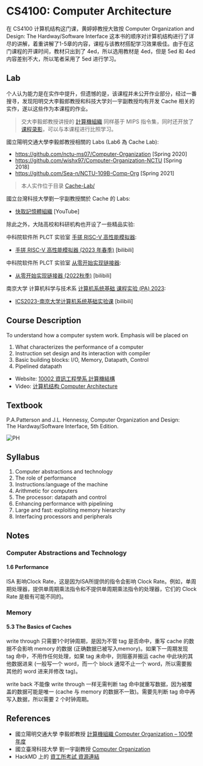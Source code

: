 # CS4100: Computer Architecture

在 CS4100 计算机结构这门课，黄婷婷教授大致按 Computer Organization and Design: The Hardway/Software Interface 这本书的顺序对计算机结构进行了详尽的讲解，着重讲解了1-5章的内容，课程与该教材搭配学习效果极佳。由于在这门课程的开课时间，教材只出到了 4ed，所以选用教材是 4ed，但是 5ed 和 4ed 内容差别不大，所以笔者采用了 5ed 进行学习。

## Lab

个人认为能力是在实作中提升，但遗憾的是，该课程并未公开作业部分，经过一番搜寻，发现阳明交大李毅郎教授和科技大学刘一宇副教授均有开发 Cache 相关的实作，遂以这些作为本课程的作业。

> 交大李毅郎教授讲授的 [計算機組織][nycu-co] 同样基于 MIPS 指令集，同时还开放了[课程录影](https://www.youtube.com/playlist?list=PLj6E8qlqmkFvSHyGAFqY4sX0Ee7eLqmq2)，可以与本课程进行比照学习。

國立陽明交通大學李毅郎教授相關的 Labs (Lab6 為 Cache Lab):

- https://github.com/nctu-ms07/Computer-Organization [Spring 2020]
- https://github.com/wishx97/Computer-Organization-NCTU [Spring 2018]
- https://github.com/Sea-n/NCTU-109B-Comp-Org [Spring 2021]

> 本人实作位于目录 [Cache-Lab/](./Cache-Lab/)

國立台灣科技大學劉一宇副教授關於 Cache 的 Labs:

- [快取記憶體組織](https://www.youtube.com/playlist?list=PLu7X08EhejdqIV5-9bqZ6u9uZOg1sBdwO) [YouTube]

除此之外，大陆高校和科研机构也开设了一些精品实验:

中科院软件所 PLCT 实验室 [手搓 RISC-V 高性能模拟器](https://ksco.cc/rvemu/):

- [手搓 RISC-V 高性能模拟器 (2023 年春季)](https://space.bilibili.com/296494084/channel/collectiondetail?sid=1245472) [bilibili]

中科院软件所 PLCT 实验室 [从零开始实现链接器](https://ksco.cc/rvld/):

- [从零开始实现链接器 (2022秋季)](https://space.bilibili.com/296494084/channel/collectiondetail?sid=857032) [bilibili]

南京大学 计算机科学与技术系 [计算机系统基础 课程实验 (PA) 2023](https://nju-projectn.github.io/ics-pa-gitbook/ics2023/):

- [ICS2023-南京大学计算机系统基础实验课](https://space.bilibili.com/49964811/channel/collectiondetail?sid=2085680) [bilibili]

## Course Description

To understand how a computer system work. Emphasis will be placed on 
1. What characterizes the performance of a computer 
2. Instruction set design and its interaction with compiler 
3. Basic building blocks: I/O, Memory, Datapath, Control 
4. Pipelined datapath

- Website: [10002 資訊工程學系 計算機結構][cs4100]
- Video: [计算机结构 Computer Architecture][video]

## Textbook

P.A.Patterson and J.L. Hennessy, Computer Organization and Design:      
The Hardway/Software Interface, 5th Edition.

![PH](https://images-cn.ssl-images-amazon.cn/images/I/51c-Cwiob8L._SX421_BO1,204,203,200_.jpg)


## Syllabus

1. Computer abstractions and technology 
2. The role of performance
3. Instructions:language of the machine
4. Arithmetic for computers
5. The processor: datapath and control
6. Enhancing performance with pipelining
7. Large and fast: exploiting memory hierarchy
8. Interfacing processors and peripherals

## Notes

### Computer Abstractions and Technology

#### 1.6 Performance 

ISA 影响Clock Rate，这是因为ISA所提供的指令会影响 Clock Rate。例如，单周期处理器，提供单周期乘法指令和不提供单周期乘法指令的处理器，它们的 Clock Rate 是极有可能不同的。

### Memory

#### 5.3 The Basics of Caches

write through 只需要1个时钟周期，是因为不管 tag 是否命中，重写 cache 的数据不会影响 memory 的数据 (正确数据已被写入memory)。如果下一周期发现 tag 命中，不用作任何处理，如果 tag 未命中，则阻塞并搬运 cache 中此块的其他数据进来 (一般写一个 word，而一个 block 通常不止一个 word，所以需要搬其他的 word 进来并修改 tag)。

write back 不能像 write through 一样无需判断 tag 命中就重写数据，因为被覆盖的数据可能是唯一 (cache 与 memory 的数据不一致)。需要先判断 tag 命中再写入数据，所以需要 2 个时钟周期。

## References

- 國立陽明交通大學 李毅郎教授   [計算機組織 Computer Organization – 100學年度][nycu-co]
- 國立臺灣科技大學 劉一宇副教授 [Computer Organization](https://www.youtube.com/playlist?list=PLu7X08EhejdrFth-Y-or8vL2GW0GEnvDM)
- HackMD 上的 [資工所考試 資源連結](https://hackmd.io/@seanpeng12/ryizlt3C5)


[cs4100]: https://ocw.nthu.edu.tw/ocw/index.php?page=course&cid=76&
[video]: https://www.bilibili.com/video/BV1r4411s7Hj
[nycu-co]: https://ocw.nycu.edu.tw/?course_page=all-course%2Fcollege-of-computer-science%2F%E8%A8%88%E7%AE%97%E6%A9%9F%E7%B5%84%E7%B9%94-computer-organization-100%E5%AD%B8%E5%B9%B4%E5%BA%A6-%E8%B3%87%E8%A8%8A%E5%B7%A5%E7%A8%8B%E5%AD%B8%E7%B3%BB-%E6%9D%8E%E6%AF%85%E9%83%8E%E8%80%81
